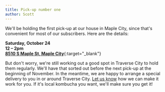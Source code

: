 ```yaml
---
title: Pick-up number one
author: Scott
---
```


We'll be holding the first pick-up at our house in Maple City, since that's convenient for most of our subscribers. Here are the details:

**Saturday, October 24**  
**12 &ndash; 2pm**  
[**8510 S Maple St, Maple City**](https://goo.gl/maps/o33DRAZ63nP2){:target="_blank"}

But don't worry, we're still working out a good spot in Traverse City to hold them regularly. We'll have that sorted out before the next pick-up at the beginning of November. In the meantime, we are happy to arrange a special delivery to you in or around Traverse City. [Let us know](/contact) how we can make it work for you. If it's local kombucha you want, we'll make sure you get it!